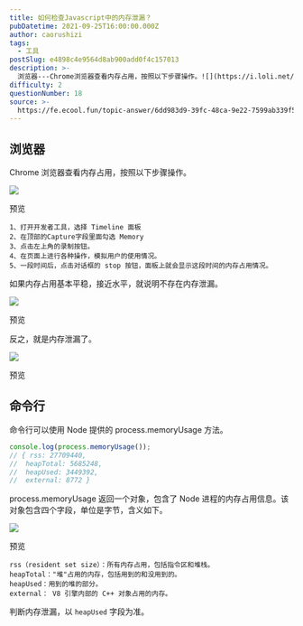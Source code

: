 ```yaml
---
title: 如何检查Javascript中的内存泄漏？
pubDatetime: 2021-09-25T16:00:00.000Z
author: caorushizi
tags:
  - 工具
postSlug: e4898c4e9564d8ab900add0f4c157013
description: >-
  浏览器---Chrome浏览器查看内存占用，按照以下步骤操作。![](https://i.loli.net/2021/09/25/luOGHT7a2EqMSf1.png)预览1、打开开发者工具，选择T
difficulty: 2
questionNumber: 18
source: >-
  https://fe.ecool.fun/topic-answer/6dd983d9-39fc-48ca-9e22-7599ab339f5b?orderBy=updateTime&order=desc&tagId=29
---
```


## 浏览器

Chrome 浏览器查看内存占用，按照以下步骤操作。

![](https://i.loli.net/2021/09/25/luOGHT7a2EqMSf1.png)

预览

    1、打开开发者工具，选择 Timeline 面板
    2、在顶部的Capture字段里面勾选 Memory
    3、点击左上角的录制按钮。
    4、在页面上进行各种操作，模拟用户的使用情况。
    5、一段时间后，点击对话框的 stop 按钮，面板上就会显示这段时间的内存占用情况。

如果内存占用基本平稳，接近水平，就说明不存在内存泄漏。

![](https://i.loli.net/2021/09/25/1jnvlaB8CY7Rqup.png)

预览

反之，就是内存泄漏了。

![](https://i.loli.net/2021/09/25/wUHKg48oArEZMt1.png)

预览

## 命令行

命令行可以使用 Node 提供的 process.memoryUsage 方法。

```js
console.log(process.memoryUsage());
// { rss: 27709440,
//  heapTotal: 5685248,
//  heapUsed: 3449392,
//  external: 8772 }
```

process.memoryUsage 返回一个对象，包含了 Node 进程的内存占用信息。该对象包含四个字段，单位是字节，含义如下。

![](https://i.loli.net/2021/09/25/Hncwkesmfd5iuG8.png)

预览

    rss（resident set size）：所有内存占用，包括指令区和堆栈。
    heapTotal："堆"占用的内存，包括用到的和没用到的。
    heapUsed：用到的堆的部分。
    external： V8 引擎内部的 C++ 对象占用的内存。

判断内存泄漏，以 `heapUsed` 字段为准。
